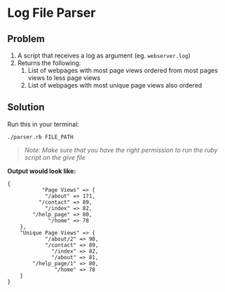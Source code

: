 # Log File Parser

## Problem

1. A script that receives a log as argument (eg. `webserver.log`)
2. Returns the following:
   1. List of webpages with most page views ordered from most pages views to less page views
   2. List of webpages with most unique page views also ordered



## Solution

Run this in your terminal:

```
./parser.rb FILE_PATH
```

> *Note: Make sure that you have the right permission to run the ruby script on the give file*

**Output would look like:**
```
{
           "Page Views" => {
            "/about" => 171,
          "/contact" => 89,
            "/index" => 82,
        "/help_page" => 80,
             "/home" => 78
    },
    "Unique Page Views" => {
            "/about/2" => 90,
            "/contact" => 89,
              "/index" => 82,
              "/about" => 81,
        "/help_page/1" => 80,
               "/home" => 78
    }
}
```